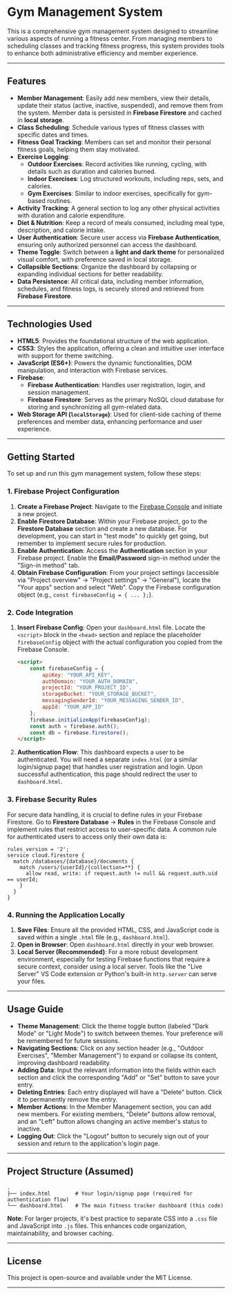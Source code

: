 # Gym Management System

This is a comprehensive gym management system designed to streamline various aspects of running a fitness center. From managing members to scheduling classes and tracking fitness progress, this system provides tools to enhance both administrative efficiency and member experience.

---

## Features

* **Member Management**: Easily add new members, view their details, update their status (active, inactive, suspended), and remove them from the system. Member data is persisted in **Firebase Firestore** and cached in **local storage**.
* **Class Scheduling**: Schedule various types of fitness classes with specific dates and times.
* **Fitness Goal Tracking**: Members can set and monitor their personal fitness goals, helping them stay motivated.
* **Exercise Logging**:
    * **Outdoor Exercises**: Record activities like running, cycling, with details such as duration and calories burned.
    * **Indoor Exercises**: Log structured workouts, including reps, sets, and calories.
    * **Gym Exercises**: Similar to indoor exercises, specifically for gym-based routines.
* **Activity Tracking**: A general section to log any other physical activities with duration and calorie expenditure.
* **Diet & Nutrition**: Keep a record of meals consumed, including meal type, description, and calorie intake.
* **User Authentication**: Secure user access via **Firebase Authentication**, ensuring only authorized personnel can access the dashboard.
* **Theme Toggle**: Switch between a **light and dark theme** for personalized visual comfort, with preference saved in local storage.
* **Collapsible Sections**: Organize the dashboard by collapsing or expanding individual sections for better readability.
* **Data Persistence**: All critical data, including member information, schedules, and fitness logs, is securely stored and retrieved from **Firebase Firestore**.

---

## Technologies Used

* **HTML5**: Provides the foundational structure of the web application.
* **CSS3**: Styles the application, offering a clean and intuitive user interface with support for theme switching.
* **JavaScript (ES6+)**: Powers the dynamic functionalities, DOM manipulation, and interaction with Firebase services.
* **Firebase**:
    * **Firebase Authentication**: Handles user registration, login, and session management.
    * **Firebase Firestore**: Serves as the primary NoSQL cloud database for storing and synchronizing all gym-related data.
* **Web Storage API (`localStorage`)**: Used for client-side caching of theme preferences and member data, enhancing performance and user experience.

---

## Getting Started

To set up and run this gym management system, follow these steps:

### 1. Firebase Project Configuration

1.  **Create a Firebase Project**: Navigate to the [Firebase Console](https://console.firebase.google.com/) and initiate a new project.
2.  **Enable Firestore Database**: Within your Firebase project, go to the **Firestore Database** section and create a new database. For development, you can start in "test mode" to quickly get going, but remember to implement secure rules for production.
3.  **Enable Authentication**: Access the **Authentication** section in your Firebase project. Enable the **Email/Password** sign-in method under the "Sign-in method" tab.
4.  **Obtain Firebase Configuration**: From your project settings (accessible via "Project overview" -> "Project settings" -> "General"), locate the "Your apps" section and select "Web". Copy the Firebase configuration object (e.g., `const firebaseConfig = { ... };`).

### 2. Code Integration

1.  **Insert Firebase Config**: Open your `dashboard.html` file. Locate the `<script>` block in the `<head>` section and replace the placeholder `firebaseConfig` object with the actual configuration you copied from the Firebase Console.
    ```html
    <script>
        const firebaseConfig = {
            apiKey: "YOUR_API_KEY",
            authDomain: "YOUR_AUTH_DOMAIN",
            projectId: "YOUR_PROJECT_ID",
            storageBucket: "YOUR_STORAGE_BUCKET",
            messagingSenderId: "YOUR_MESSAGING_SENDER_ID",
            appId: "YOUR_APP_ID"
        };
        firebase.initializeApp(firebaseConfig);
        const auth = firebase.auth();
        const db = firebase.firestore();
    </script>
    ```
2.  **Authentication Flow**: This dashboard expects a user to be authenticated. You will need a separate `index.html` (or a similar login/signup page) that handles user registration and login. Upon successful authentication, this page should redirect the user to `dashboard.html`.

### 3. Firebase Security Rules

For secure data handling, it is crucial to define rules in your Firebase Firestore. Go to **Firestore Database** -> **Rules** in the Firebase Console and implement rules that restrict access to user-specific data. A common rule for authenticated users to access only their own data is:

```firestore
rules_version = '2';
service cloud.firestore {
  match /databases/{database}/documents {
    match /users/{userId}/{collection=**} {
      allow read, write: if request.auth != null && request.auth.uid == userId;
    }
  }
}
```

### 4. Running the Application Locally

1.  **Save Files**: Ensure all the provided HTML, CSS, and JavaScript code is saved within a single `.html` file (e.g., `dashboard.html`).
2.  **Open in Browser**: Open `dashboard.html` directly in your web browser.
3.  **Local Server (Recommended)**: For a more robust development environment, especially for testing Firebase functions that require a secure context, consider using a local server. Tools like the "Live Server" VS Code extension or Python's built-in `http.server` can serve your files.

---

## Usage Guide

* **Theme Management**: Click the theme toggle button (labeled "Dark Mode" or "Light Mode") to switch between themes. Your preference will be remembered for future sessions.
* **Navigating Sections**: Click on any section header (e.g., "Outdoor Exercises", "Member Management") to expand or collapse its content, improving dashboard readability.
* **Adding Data**: Input the relevant information into the fields within each section and click the corresponding "Add" or "Set" button to save your entry.
* **Deleting Entries**: Each entry displayed will have a "Delete" button. Click it to permanently remove the entry.
* **Member Actions**: In the Member Management section, you can add new members. For existing members, "Delete" buttons allow removal, and an "Left" button allows changing an active member's status to inactive.
* **Logging Out**: Click the "Logout" button to securely sign out of your session and return to the application's login page.

---

## Project Structure (Assumed)

```
.
├── index.html        # Your login/signup page (required for authentication flow)
└── dashboard.html    # The main fitness tracker dashboard (this code)
```

**Note**: For larger projects, it's best practice to separate CSS into a `.css` file and JavaScript into `.js` files. This enhances code organization, maintainability, and browser caching.

---

## License

This project is open-source and available under the MIT License.

---